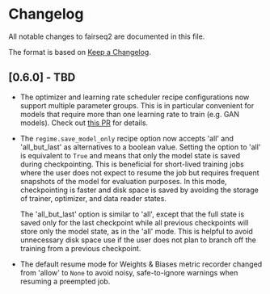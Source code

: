 # Changelog
All notable changes to fairseq2 are documented in this file.

The format is based on [Keep a Changelog](http://keepachangelog.com/en/1.0.0/).

## [0.6.0] - TBD
- The optimizer and learning rate scheduler recipe configurations now support
  multiple parameter groups. This is in particular convenient for models that
  require more than one learning rate to train (e.g. GAN models). Check out
  [this PR](https://github.com/facebookresearch/fairseq2/pull/1332) for details.
- The `regime.save_model_only` recipe option now accepts 'all' and 'all_but_last'
  as alternatives to a boolean value. Setting the option to 'all' is equivalent
  to `True` and means that only the model state is saved during checkpointing.
  This is beneficial for short-lived training jobs where the user does not
  expect to resume the job but requires frequent snapshots of the model for
  evaluation purposes. In this mode, checkpointing is faster and disk space is
  saved by avoiding the storage of trainer, optimizer, and data reader states.

  The 'all_but_last' option is similar to 'all', except that the full state is
  saved only for the last checkpoint while all previous checkpoints will store
  only the model state, as in the 'all' mode. This is helpful to avoid
  unnecessary disk space use if the user does not plan to branch off the
  training from a previous checkpoint.
- The default resume mode for Weights & Biases metric recorder changed from
  'allow' to ``None`` to avoid noisy, safe-to-ignore warnings when resuming a
  preempted job.
